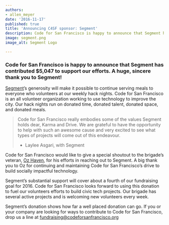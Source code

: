 ```yaml
---
authors:
- allen_meyer
date: '2016-11-17'
published: true
title: 'Announcing C4SF sponsor: Segment'
description: Code for San Francisco is happy to announce that Segment has contributed $5,047 to support our efforts. A huge, sincere thank you to Segment!
image: segment.png
image_alt: Segment Logo

---
```


### Code for San Francisco is happy to announce that Segment has contributed $5,047 to support our efforts. A huge, sincere thank you to Segment!

[Segment](https://segment.com)’s generosity will make it possible to continue serving meals to everyone who volunteers at our weekly hack nights. Code for San Francisco is an all volunteer organization working to use technology to improve the city. Our hack nights run on donated time, donated talent, donated space, and donated meals. 

> Code for San Francisco really embodies some of the values Segment holds dear, Karma and Drive. We are grateful to have the opportunity to help with such an awesome cause and very excited to see what types of projects will come out of this endeavour.
> - Laylee Asgari, with Segment

Code for San Francisco would like to give a special shoutout to the brigade’s veteran, [Oz Haven](https://github.com/therebelrobot), for his efforts in reaching out to Segment. A big thank you to Oz for continuing and maintaining Code for San Francisco’s drive to build socially impactful technology.

Segment’s substantial support will cover about a fourth of our fundraising goal for 2016. Code for San Francisco looks forward to using this donation to fuel our volunteers efforts to build civic tech projects. Our brigade has several active projects and is welcoming new volunteers every week.

Segment’s donation shows how far a well placed donation can go. If you or your company are looking for ways to contribute to Code for San Francisco, drop us a line at [fundraising@codeforsanfrancisco.org](mailto:fundraising@codeforsanfrancisco.org)
